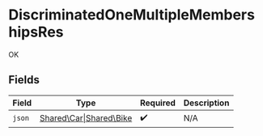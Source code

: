 # DiscriminatedOneMultipleMembershipsRes

OK


## Fields

| Field                                                    | Type                                                     | Required                                                 | Description                                              |
| -------------------------------------------------------- | -------------------------------------------------------- | -------------------------------------------------------- | -------------------------------------------------------- |
| `json`                                                   | [Shared\Car\|Shared\Bike](../../Models/Shared/Vehicle.md) | :heavy_check_mark:                                       | N/A                                                      |